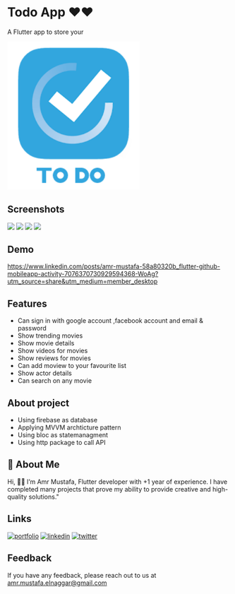 
# Todo App ♥️♥️
A Flutter app to store your 

<img src="https://github.com/amrmustafa02/todo_list_flutter/blob/master/assets/images/logo.png" width="300">



## Screenshots

<img src="https://github.com/amrmustafa02/todo_list_flutter/assets/78182930/2f37d07b-cef6-4c1e-9719-cf3be251104b" width="200">
<img src="https://github.com/amrmustafa02/todo_list_flutter/assets/78182930/c5ec4468-45c7-4cc0-9b31-d7fbe8601c26" width="200">
<img src="https://github.com/amrmustafa02/todo_list_flutter/assets/78182930/69732df5-170a-44a5-9b6f-0f1a73e318f4" width="200">
<img src="https://github.com/amrmustafa02/todo_list_flutter/assets/78182930/d8adf71a-2012-41b6-b3a8-70759a77828c" width="200">


## Demo
https://www.linkedin.com/posts/amr-mustafa-58a80320b_flutter-github-mobileapp-activity-7076370730929594368-WoAg?utm_source=share&utm_medium=member_desktop

## Features
- Can sign in with google account ,facebook account and email & password
- Show trending movies
- Show movie details
- Show videos for movies 
- Show reviews for movies
- Can add moview to your favourite list
- Show actor details
- Can search on any movie
  
## About project
- Using firebase as database
- Applying MVVM archticture pattern
- Using bloc as statemanagment
- Using http package to call API 


## 🚀 About Me
Hi, 👋👋 I’m Amr Mustafa, Flutter developer with +1 year of experience. I have completed many projects that prove my ability to provide creative and high-quality solutions."


## Links
[![portfolio](https://img.shields.io/badge/my_portfolio-000?style=for-the-badge&logo=ko-fi&logoColor=white)](https://amr-mustafa-mysite.vercel.app/#/)
[![linkedin](https://img.shields.io/badge/linkedin-0A66C2?style=for-the-badge&logo=linkedin&logoColor=white)](https://www.linkedin.com/in/amr-mustafa-58a80320b/)
[![twitter](https://img.shields.io/badge/twitter-1DA1F2?style=for-the-badge&logo=twitter&logoColor=white)](https://twitter.com/amrmust33458502)


## Feedback

If you have any feedback, please reach out to us at amr.mustafa.elnaggar@gmail.com


